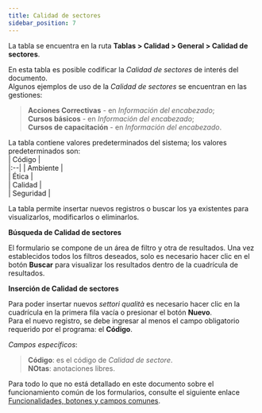 ```yaml
---
title: Calidad de sectores
sidebar_position: 7
---
```


La tabla se encuentra en la ruta **Tablas > Calidad > General > Calidad de sectores**.

En esta tabla es posible codificar la *Calidad de sectores* de interés del documento.  
Algunos ejemplos de uso de la *Calidad de sectores* se encuentran en las gestiones:  
> **Acciones Correctivas** - en *Información del encabezado*;  
> **Cursos básicos** - en *Información del encabezado*;  
> **Cursos de capacitación** - en *Información del encabezado*.  

La tabla contiene valores predeterminados del sistema; los valores predeterminados son:  
| Código |  
|:--|
| Ambiente |  
| Ética |  
| Calidad |  
| Seguridad |  

La tabla permite insertar nuevos registros o buscar los ya existentes para visualizarlos, modificarlos o eliminarlos.

**Búsqueda de Calidad de sectores**

El formulario se compone de un área de filtro y otra de resultados. Una vez establecidos todos los filtros deseados, solo es necesario hacer clic en el botón **Buscar** para visualizar los resultados dentro de la cuadrícula de resultados.

**Inserción de Calidad de sectores**

Para poder insertar nuevos *settori qualità* es necesario hacer clic en la cuadrícula en la primera fila vacía o presionar el botón **Nuevo**.  
Para el nuevo registro, se debe ingresar al menos el campo obligatorio requerido por el programa: el **Código**.

*Campos específicos*: 

> **Código**: es el código de *Calidad de sectore*.  
> **NOtas**: anotaciones libres.

Para todo lo que no está detallado en este documento sobre el funcionamiento común de los formularios, consulte el siguiente enlace [Funcionalidades, botones y campos comunes](/docs/guide/common).